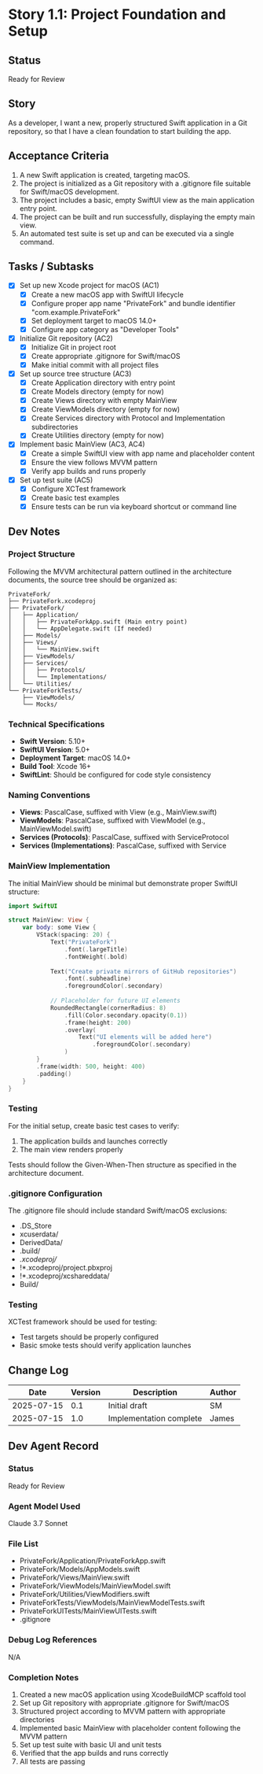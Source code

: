 # Story 1.1: Project Foundation and Setup

## Status
Ready for Review

## Story
As a developer, I want a new, properly structured Swift application in a Git repository, so that I have a clean foundation to start building the app.

## Acceptance Criteria
1. A new Swift application is created, targeting macOS.  
2. The project is initialized as a Git repository with a .gitignore file suitable for Swift/macOS development.  
3. The project includes a basic, empty SwiftUI view as the main application entry point.  
4. The project can be built and run successfully, displaying the empty main view.  
5. An automated test suite is set up and can be executed via a single command.

## Tasks / Subtasks
- [x] Set up new Xcode project for macOS (AC1)
  - [x] Create a new macOS app with SwiftUI lifecycle
  - [x] Configure proper app name "PrivateFork" and bundle identifier "com.example.PrivateFork"
  - [x] Set deployment target to macOS 14.0+
  - [x] Configure app category as "Developer Tools"
- [x] Initialize Git repository (AC2)
  - [x] Initialize Git in project root
  - [x] Create appropriate .gitignore for Swift/macOS
  - [x] Make initial commit with all project files
- [x] Set up source tree structure (AC3)
  - [x] Create Application directory with entry point
  - [x] Create Models directory (empty for now)
  - [x] Create Views directory with empty MainView
  - [x] Create ViewModels directory (empty for now)
  - [x] Create Services directory with Protocol and Implementation subdirectories
  - [x] Create Utilities directory (empty for now)
- [x] Implement basic MainView (AC3, AC4)
  - [x] Create a simple SwiftUI view with app name and placeholder content
  - [x] Ensure the view follows MVVM pattern
  - [x] Verify app builds and runs properly
- [x] Set up test suite (AC5)
  - [x] Configure XCTest framework
  - [x] Create basic test examples
  - [x] Ensure tests can be run via keyboard shortcut or command line

## Dev Notes

### Project Structure
Following the MVVM architectural pattern outlined in the architecture documents, the source tree should be organized as:

```
PrivateFork/
├── PrivateFork.xcodeproj
├── PrivateFork/
│   ├── Application/
│   │   ├── PrivateForkApp.swift (Main entry point)
│   │   └── AppDelegate.swift (If needed)
│   ├── Models/
│   ├── Views/
│   │   └── MainView.swift
│   ├── ViewModels/
│   ├── Services/
│   │   ├── Protocols/
│   │   └── Implementations/
│   └── Utilities/
└── PrivateForkTests/
    ├── ViewModels/
    └── Mocks/
```

### Technical Specifications
- **Swift Version**: 5.10+
- **SwiftUI Version**: 5.0+
- **Deployment Target**: macOS 14.0+
- **Build Tool**: Xcode 16+
- **SwiftLint**: Should be configured for code style consistency

### Naming Conventions
- **Views**: PascalCase, suffixed with View (e.g., MainView.swift)
- **ViewModels**: PascalCase, suffixed with ViewModel (e.g., MainViewModel.swift)
- **Services (Protocols)**: PascalCase, suffixed with ServiceProtocol
- **Services (Implementations)**: PascalCase, suffixed with Service

### MainView Implementation
The initial MainView should be minimal but demonstrate proper SwiftUI structure:

```swift
import SwiftUI

struct MainView: View {
    var body: some View {
        VStack(spacing: 20) {
            Text("PrivateFork")
                .font(.largeTitle)
                .fontWeight(.bold)
            
            Text("Create private mirrors of GitHub repositories")
                .font(.subheadline)
                .foregroundColor(.secondary)
            
            // Placeholder for future UI elements
            RoundedRectangle(cornerRadius: 8)
                .fill(Color.secondary.opacity(0.1))
                .frame(height: 200)
                .overlay(
                    Text("UI elements will be added here")
                        .foregroundColor(.secondary)
                )
        }
        .frame(width: 500, height: 400)
        .padding()
    }
}
```

### Testing
For the initial setup, create basic test cases to verify:
1. The application builds and launches correctly
2. The main view renders properly

Tests should follow the Given-When-Then structure as specified in the architecture document.

### .gitignore Configuration
The .gitignore file should include standard Swift/macOS exclusions:
- .DS_Store
- xcuserdata/
- DerivedData/
- .build/
- *.xcodeproj/*
- !*.xcodeproj/project.pbxproj
- !*.xcodeproj/xcshareddata/
- Build/

### Testing
XCTest framework should be used for testing:
- Test targets should be properly configured
- Basic smoke tests should verify application launches

## Change Log
| Date       | Version | Description         | Author |
|------------|---------|---------------------|--------|
| 2025-07-15 | 0.1     | Initial draft       | SM     |
| 2025-07-15 | 1.0     | Implementation complete | James |

## Dev Agent Record

### Status
Ready for Review

### Agent Model Used
Claude 3.7 Sonnet

### File List
- PrivateFork/Application/PrivateForkApp.swift
- PrivateFork/Models/AppModels.swift
- PrivateFork/Views/MainView.swift
- PrivateFork/ViewModels/MainViewModel.swift
- PrivateFork/Utilities/ViewModifiers.swift
- PrivateForkTests/ViewModels/MainViewModelTests.swift
- PrivateForkUITests/MainViewUITests.swift
- .gitignore

### Debug Log References
N/A

### Completion Notes
1. Created a new macOS application using XcodeBuildMCP scaffold tool
2. Set up Git repository with appropriate .gitignore for Swift/macOS
3. Structured project according to MVVM pattern with appropriate directories
4. Implemented basic MainView with placeholder content following the MVVM pattern
5. Set up test suite with basic UI and unit tests
6. Verified that the app builds and runs correctly
7. All tests are passing